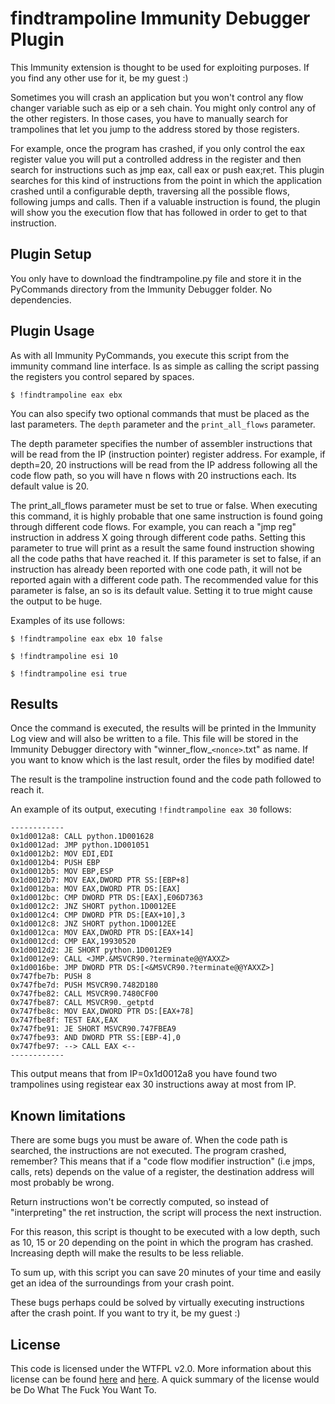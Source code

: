 findtrampoline Immunity Debugger Plugin
=======================================

This Immunity extension is thought to be used for exploiting purposes. If you
find any other use for it, be my guest :)

Sometimes you will crash an application but you won't control any flow changer
variable such as eip or a seh chain. You might only control any of the other
registers. In those cases, you have to manually search for trampolines that let
you jump to the address stored by those registers. 

For example, once the program has crashed, if you only control the eax register
value you will put a controlled address in the register and then search for
instructions such as jmp eax, call eax or push eax;ret. This plugin searches
for this kind of instructions from the point in which the application crashed
until a configurable depth, traversing all the possible flows, following jumps
and calls. Then if a valuable instruction is found, the plugin will show you
the execution flow that has followed in order to get to that instruction.

Plugin Setup
------------

You only have to download the findtrampoline.py file and store it in the
PyCommands directory from the Immunity Debugger folder. No dependencies.

Plugin Usage
------------

As with all Immunity PyCommands, you execute this script from the immunity
command line interface. Is as simple as calling the script passing the
registers you control separed by spaces.

    $ !findtrampoline eax ebx

You can also specify two optional commands that must be placed as the last
parameters. 
The `depth` parameter and the `print_all_flows` parameter.

The depth parameter specifies the number of assembler instructions that will be
read from the IP (instruction pointer) register address. For example, if
depth=20, 20 instructions will be read from the IP address following all the
code flow path, so you will have n flows with 20 instructions each. Its default
value is 20.

The print_all_flows parameter must be set to true or false. When executing this
command, it is highly probable that one same instruction is found going through
different code flows. For example, you can reach a "jmp reg" instruction in
address X going through different code paths.
Setting this parameter to true will print as a result the same found
instruction showing all the code paths that have reached it. If this parameter
is set to false, if an instruction has already been reported with one code
path, it will not be reported again with a different code path. 
The recommended value for this parameter is false, an so is its default value.
Setting it to true might cause the output to be huge.

Examples of its use follows:

    $ !findtrampoline eax ebx 10 false

    $ !findtrampoline esi 10

    $ !findtrampoline esi true

Results
-------

Once the command is executed, the results will be printed in the Immunity
Log view and will also be written to a file. This file will be stored in the
Immunity Debugger directory with "winner_flow_`<nonce>`.txt" as name. If you want
to know which is the last result, order the files by modified date!

The result is the trampoline instruction found and the code path followed to 
reach it.

An example of its output, executing `!findtrampoline eax 30` follows:

```
------------
0x1d0012a8: CALL python.1D001628
0x1d0012ad: JMP python.1D001051
0x1d0012b2: MOV EDI,EDI
0x1d0012b4: PUSH EBP
0x1d0012b5: MOV EBP,ESP
0x1d0012b7: MOV EAX,DWORD PTR SS:[EBP+8]
0x1d0012ba: MOV EAX,DWORD PTR DS:[EAX]
0x1d0012bc: CMP DWORD PTR DS:[EAX],E06D7363
0x1d0012c2: JNZ SHORT python.1D0012EE
0x1d0012c4: CMP DWORD PTR DS:[EAX+10],3
0x1d0012c8: JNZ SHORT python.1D0012EE
0x1d0012ca: MOV EAX,DWORD PTR DS:[EAX+14]
0x1d0012cd: CMP EAX,19930520
0x1d0012d2: JE SHORT python.1D0012E9
0x1d0012e9: CALL <JMP.&MSVCR90.?terminate@@YAXXZ>
0x1d0016be: JMP DWORD PTR DS:[<&MSVCR90.?terminate@@YAXXZ>]
0x747fbe7b: PUSH 8
0x747fbe7d: PUSH MSVCR90.7482D180
0x747fbe82: CALL MSVCR90.7480CF00
0x747fbe87: CALL MSVCR90._getptd
0x747fbe8c: MOV EAX,DWORD PTR DS:[EAX+78]
0x747fbe8f: TEST EAX,EAX
0x747fbe91: JE SHORT MSVCR90.747FBEA9
0x747fbe93: AND DWORD PTR SS:[EBP-4],0
0x747fbe97: --> CALL EAX <--
------------
```

This output means that from IP=0x1d0012a8 you have found two trampolines using
registear eax 30 instructions away at most from IP.

Known limitations
----------------

There are some bugs you must be aware of. When the code path is searched, the 
instructions are not executed. The program crashed, remember? This means that 
if a "code flow modifier instruction" (i.e jmps, calls, rets) depends on the 
value of a register, the destination address will most probably be wrong.

Return instructions won't be correctly computed, so instead of "interpreting"
the ret instruction, the script will process the next instruction.

For this reason, this script is thought to be executed with a low depth, such 
as 10, 15 or 20 depending on the point in which the program has crashed. 
Increasing depth will make the results to be less reliable.

To sum up, with this script you can save 20 minutes of your time and easily 
get an idea of the surroundings from your crash point.

These bugs perhaps could be solved by virtually executing instructions after 
the crash point. If you want to try it, be my guest :) 

License
-------

This code is licensed under the WTFPL v2.0. More information about this license
can be found [here](http://es.wikipedia.org/wiki/WTFPL) and [here](https://tldrlegal.com/license/do-wtf-you-want-to-public-license-v2-(wtfpl-2.0)).
A quick summary of the license would be Do What The Fuck You Want To.


